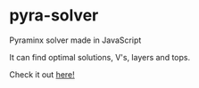 # pyra-solver

Pyraminx solver made in JavaScript

It can find optimal solutions, V's, layers and tops.

Check it out [here!](https://dom.patyki.waw.pl/piotrek/pyra)
